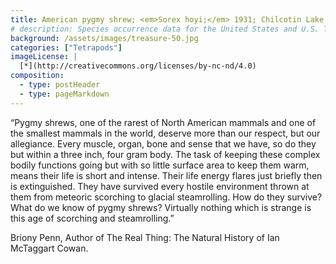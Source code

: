 ```yaml
---
title: American pygmy shrew; <em>Sorex hoyi;</em> 1931; Chilcotin Lake, BC; Collected by McT-Cowan
# description: Species occurrence data for the United States and U.S. Territories.
background: /assets/images/treasure-50.jpg
categories: ["Tetrapods"]
imageLicense: |
  [*](http://creativecommons.org/licenses/by-nc-nd/4.0)
composition:
  - type: postHeader
  - type: pageMarkdown
---
```


“Pygmy shrews, one of the rarest of North American mammals and one of the smallest mammals in the world, deserve more than our respect, but our allegiance. Every muscle, organ, bone and sense that we have, so do they but within a three inch, four gram body. The task of keeping these complex bodily functions going but with so little surface area to keep them warm, means their life is short and intense. Their life energy flares just briefly then is extinguished. They have survived every hostile environment thrown at them from meteoric scorching to glacial steamrolling. How do they survive? What do we know of pygmy shrews? Virtually nothing which is strange is this age of scorching and steamrolling.”

Briony Penn, Author of The Real Thing: The Natural History of Ian McTaggart Cowan.